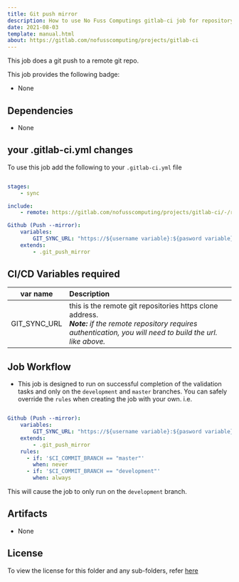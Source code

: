 ```yaml
---
title: Git push mirror
description: How to use No Fuss Computings gitlab-ci job for repository mirrororing
date: 2021-08-03
template: manual.html
about: https://gitlab.com/nofusscomputing/projects/gitlab-ci
---
```


This job does a git push to a remote git repo.


This job provides the following badge:

- None

## Dependencies

- None


## your .gitlab-ci.yml changes

To use this job add the following to your `.gitlab-ci.yml` file

``` yaml

stages:
    - sync

include:
    - remote: https://gitlab.com/nofusscomputing/projects/gitlab-ci/-/raw/development/git_push_mirror/.gitlab-ci.yml

Github (Push --mirror):
    variables:
        GIT_SYNC_URL: "https://${username variable}:${pasword variable}@github.com/NoFussComputing/gitlab-ci.git"
    extends:
        - .git_push_mirror

```


## CI/CD Variables required

| var name | Description |
|:----:|:----|
| GIT_SYNC_URL | this is the remote git repositories https clone address. <br>***Note:** if the remote repository requires authentication, you will need to build the url. like above.* |


## Job Workflow

 - This job is designed to run on successful completion of the validation tasks and only on the `development` and `master` branches. You can safely override the `rules` when creating the job with your own. i.e.

``` yaml

Github (Push --mirror):
    variables:
        GIT_SYNC_URL: "https://${username variable}:${pasword variable}@github.com/NoFussComputing/gitlab-ci.git"
    extends:
        - .git_push_mirror
    rules:
      - if: '$CI_COMMIT_BRANCH == "master"'
        when: never
      - if: '$CI_COMMIT_BRANCH == "development"'
        when: always

```

This will cause the job to only run on the `development` branch.


## Artifacts

 - None

## License

To view the license for this folder and any sub-folders, refer [here](https://gitlab.com/nofusscomputing/projects/gitlab-ci)
